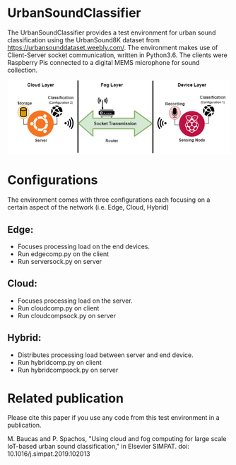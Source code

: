 # UrbanSoundClassifier
The UrbanSoundClassifier provides a test environment for urban sound classification using the UrbanSound8K dataset from https://urbansounddataset.weebly.com/. The environment makes use of Client-Server socket communication, written in Python3.6. The clients were Raspberry Pis connected to a digital MEMS microphone for sound collection. 

<p align="center">            
<img src="https://github.com/mjbaucas/UrbanSoundClassifier/blob/master/images/FrameworkSetup.png">
</p>

# Configurations
The environment comes with three configurations each focusing on a certain aspect of the network (i.e. Edge, Cloud, Hybrid)

## Edge:
  - Focuses processing load on the end devices.
  - Run edgecomp.py on the client
  - Run serversock.py on server  

## Cloud:
  - Focuses processing load on the server.
  - Run cloudcomp.py on client
  - Run cloudcompsock.py on server
  
## Hybrid:
  - Distributes processing load between server and end device.
  - Run hybridcomp.py on client
  - Run hybridcompsock.py on server

# Related publication
Please cite this paper if you use any code from this test environment in a publication.

M. Baucas and P. Spachos, "Using cloud and fog computing for large scale IoT-based urban sound classification," in Elsevier SIMPAT.
doi: 10.1016/j.simpat.2019.102013
